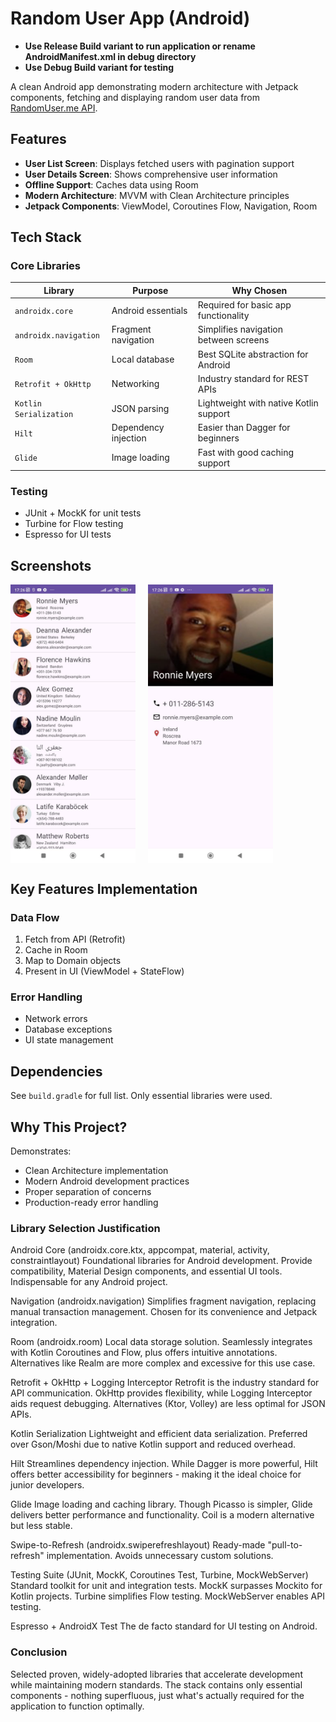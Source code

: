 # Random User App (Android)

- **Use Release Build variant to run application or rename AndroidManifest.xml in debug directory**
- **Use Debug Build variant for testing**

A clean Android app demonstrating modern architecture with Jetpack components, fetching and displaying random user data from [RandomUser.me API](https://randomuser.me/).

## Features

- **User List Screen**: Displays fetched users with pagination support
- **User Details Screen**: Shows comprehensive user information
- **Offline Support**: Caches data using Room
- **Modern Architecture**: MVVM with Clean Architecture principles
- **Jetpack Components**: ViewModel, Coroutines Flow, Navigation, Room

## Tech Stack

### Core Libraries
| Library | Purpose | Why Chosen |
|---------|---------|------------|
| `androidx.core` | Android essentials | Required for basic app functionality |
| `androidx.navigation` | Fragment navigation | Simplifies navigation between screens |
| `Room` | Local database | Best SQLite abstraction for Android |
| `Retrofit + OkHttp` | Networking | Industry standard for REST APIs |
| `Kotlin Serialization` | JSON parsing | Lightweight with native Kotlin support |
| `Hilt` | Dependency injection | Easier than Dagger for beginners |
| `Glide` | Image loading | Fast with good caching support |

### Testing
- JUnit + MockK for unit tests
- Turbine for Flow testing
- Espresso for UI tests

## Screenshots

<div style="display: flex; gap: 20px;">
  <img src="https://github.com/forskillzor/randomUserApp/blob/main/screenshots/userlist.jpeg" width="200" />
  <img src="https://github.com/forskillzor/randomUserApp/blob/main/screenshots/userdetails.jpeg" width="200" />
</div>

## Key Features Implementation

### Data Flow
1. Fetch from API (Retrofit)
2. Cache in Room
3. Map to Domain objects
4. Present in UI (ViewModel + StateFlow)

### Error Handling
- Network errors
- Database exceptions
- UI state management

## Dependencies

See `build.gradle` for full list. Only essential libraries were used.

## Why This Project?

Demonstrates:
- Clean Architecture implementation
- Modern Android development practices
- Proper separation of concerns
- Production-ready error handling

### Library Selection Justification

Android Core (androidx.core.ktx, appcompat, material, activity, constraintlayout)
Foundational libraries for Android development. Provide compatibility, Material Design components, and essential UI tools. Indispensable for any Android project.

Navigation (androidx.navigation)
Simplifies fragment navigation, replacing manual transaction management. Chosen for its convenience and Jetpack integration.

Room (androidx.room)
Local data storage solution. Seamlessly integrates with Kotlin Coroutines and Flow, plus offers intuitive annotations. Alternatives like Realm are more complex and excessive for this use case.

Retrofit + OkHttp + Logging Interceptor
Retrofit is the industry standard for API communication. OkHttp provides flexibility, while Logging Interceptor aids request debugging. Alternatives (Ktor, Volley) are less optimal for JSON APIs.

Kotlin Serialization
Lightweight and efficient data serialization. Preferred over Gson/Moshi due to native Kotlin support and reduced overhead.

Hilt
Streamlines dependency injection. While Dagger is more powerful, Hilt offers better accessibility for beginners - making it the ideal choice for junior developers.

Glide
Image loading and caching library. Though Picasso is simpler, Glide delivers better performance and functionality. Coil is a modern alternative but less stable.

Swipe-to-Refresh (androidx.swiperefreshlayout)
Ready-made "pull-to-refresh" implementation. Avoids unnecessary custom solutions.

Testing Suite (JUnit, MockK, Coroutines Test, Turbine, MockWebServer)
Standard toolkit for unit and integration tests. MockK surpasses Mockito for Kotlin projects. Turbine simplifies Flow testing. MockWebServer enables API testing.

Espresso + AndroidX Test
The de facto standard for UI testing on Android.

### Conclusion

Selected proven, widely-adopted libraries that accelerate development while maintaining modern standards. The stack contains only essential components - nothing superfluous, just what's actually required for the application to function optimally.
